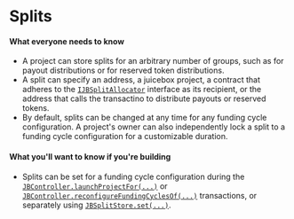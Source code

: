 # Splits

#### What everyone needs to know

* A project can store splits for an arbitrary number of groups, such as for payout distributions or for reserved token distributions.
* A split can specify an address, a juicebox project, a contract that adheres to the [`IJBSplitAllocator`](/protocol/api/interfaces/ijbsplitallocator.md) interface as its recipient, or the address that calls the transactino to distribute payouts or reserved tokens.
* By default, splits can be changed at any time for any funding cycle configuration. A project's owner can also independently lock a split to a funding cycle configuration for a customizable duration.

#### What you'll want to know if you're building

* Splits can be set for a funding cycle configuration during the [`JBController.launchProjectFor(...)`](/protocol/api/contracts/or-controllers/jbcontroller/write/launchprojectfor.md) or [`JBController.reconfigureFundingCyclesOf(...)`](/protocol/api/contracts/or-controllers/jbcontroller/write/reconfigurefundingcyclesof.md) transactions, or separately using [`JBSplitStore.set(...)`](/protocol/api/contracts/jbsplitsstore/write/set.md).
